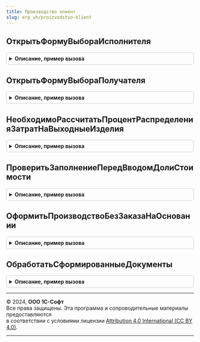 ```yaml
---
title: Производство клиент
slug: erp_uh/proizvodstvo-klient
---
```



## ОткрытьФормуВыбораИсполнителя
<details style="margin: 1em 0; padding: 0.5em; border: 1px solid #ccc; border-radius: 6px;">

<summary style="font-weight: bold; cursor: pointer;">Описание, пример вызова</summary>

```bsl

// Открывает форму выбора исполнителя трудозатрат в производстве. В зависимости от параметров переданного
// подразделения в форме могут быть выбраны бригады и/или физические лица.
//
// Параметры:
//  Организация			 - СправочникСсылка.Организации - значение для отбора исполнителей.
//  Подразделение		 - СправочникСсылка.СтруктураПредприятия - определяет состав исполнителей, доступных для выбора.
//  Исполнитель			 - СправочникСсылка.Бригады, СправочникСсылка.ФизическиеЛица - используется для позиционирования строки
//							на выбранном ранее значении.
//  Дата				 - Дата - используется для определения режима открытия формы: по сотрудникам или физлицам.
//  ТолькоРаботники		 - Булево - ограничивает выбор бригад.
//  ОписаниеОповещения	 - ОписаниеОповещения - содержит описание процедуры, которая будет вызвана при закрытии формы.
//
Процедура ОткрытьФормуВыбораИсполнителя(Организация, Подразделение, Исполнитель, Дата, ТолькоРаботники = Ложь, ОписаниеОповещения) Экспорт
```

Пример вызова
```bsl
ПроизводствоКлиент.ОткрытьФормуВыбораИсполнителя(Организация, Подразделение, Исполнитель, Дата, ТолькоРаботники, ОписаниеОповещения) 
```
</details>

## ОткрытьФормуВыбораПолучателя
<details style="margin: 1em 0; padding: 0.5em; border: 1px solid #ccc; border-radius: 6px;">

<summary style="font-weight: bold; cursor: pointer;">Описание, пример вызова</summary>

```bsl

// Открывает форму выбора получателя в производстве. В зависимости от типа номенклатуры выбранных строк
// в форме можно выбрать подразделение (структура предприятия) или склад
//
// Параметры:
//  Форма			     - ФормаКлиентскогоПриложения   - Обрабатываемая форма
//  Объект               - ДанныеФормыСтруктура - по типу объекта
//  ПараметрыТЧ		     - Структура          - содержит имена (представление) ТЧ:
//											    ИмяТЧФорма      - имя таблицы формы
//                                              ИмяТЧОбъект     - имя табличной части объекта
//                                              ПредставлениеТЧ - представление табличной части для выводимых текстов
//  ТипыНоменклатуры     - Массив             - массив значений перечисления ТипыНоменклатуры для которых открывается форма,
//                                              если неопределено, тогда ограничения по типам не устанавливается
//  ОписаниеОповещения	 - ОписаниеОповещения - содержит описание процедуры, которая будет вызвана при закрытии формы
//
Процедура ОткрытьФормуВыбораПолучателя(Форма, Объект, ПараметрыТЧ, ТипыНоменклатуры = Неопределено, ОписаниеОповещения) Экспорт
```

Пример вызова
```bsl
ПроизводствоКлиент.ОткрытьФормуВыбораПолучателя(Форма, Объект, ПараметрыТЧ, ТипыНоменклатуры, ОписаниеОповещения) 
```
</details>

## НеобходимоРассчитатьПроцентРаспределенияЗатратНаВыходныеИзделия
<details style="margin: 1em 0; padding: 0.5em; border: 1px solid #ccc; border-radius: 6px;">

<summary style="font-weight: bold; cursor: pointer;">Описание, пример вызова</summary>

```bsl

// Функция проверяет необходимость обновления процента распределения затрат на выходные изделия.
//
// Параметры:
//  ТабличнаяЧасть				 - ТаблицаФормы	 - таблица формы, отображающая ТЧ;
//  ПараметрыРаспределенияЗатрат - Структура	 - структура параметров расчета, см. ПроизводствоКлиентСервер.ПараметрыРаспределенияЗатратНаВыходныеИзделия
//  КэшированныеЗначения		 - Структура	 - структура кеша реквизитов текущей строки.
//  ДобавлениеУдаление			 - Булево		 - признак, что проверка вызывается при добавлении/удалении строки ТЧ.
//
// Возвращаемое значение:
//  Булево - истина, если нужно ли обновить служебные реквизиты.
//
Функция НеобходимоРассчитатьПроцентРаспределенияЗатратНаВыходныеИзделия(ТабличнаяЧасть, ПараметрыРаспределенияЗатрат, КэшированныеЗначения = Неопределено, ДобавлениеУдаление = Ложь) Экспорт
```

Пример вызова
```bsl
Результат = ПроизводствоКлиент.НеобходимоРассчитатьПроцентРаспределенияЗатратНаВыходныеИзделия(ТабличнаяЧасть, ПараметрыРаспределенияЗатрат, КэшированныеЗначения, ДобавлениеУдаление);
```
</details>

## ПроверитьЗаполнениеПередВводомДолиСтоимости
<details style="margin: 1em 0; padding: 0.5em; border: 1px solid #ccc; border-radius: 6px;">

<summary style="font-weight: bold; cursor: pointer;">Описание, пример вызова</summary>

```bsl

// Предназначена для проверки заполнения полей перед выполнением команды по вводу доли стоимости.
//
// Параметры:
//  ДанныеСтроки				 - ДанныеФормыСтруктура	 - данные строки, в которой осуществляется ввод доли стоимости.
//  ПараметрыРаспределенияЗатрат - Структура			 - структура параметров расчета, см. ПроизводствоКлиентСервер.ПараметрыРаспределенияЗатратНаВыходныеИзделия
//  ИмяОбъекта					 - Строка				 - имя основного реквизита формы, связанного с редактируемым объектом.
//
// Возвращаемое значение:
//  Булево - истина, если проверка заполнения выполнена успешно, ложь - в противном случае.
//
Функция ПроверитьЗаполнениеПередВводомДолиСтоимости(ДанныеСтроки, ПараметрыРаспределенияЗатрат, ИмяОбъекта = "Объект") Экспорт
```

Пример вызова
```bsl
Результат = ПроизводствоКлиент.ПроверитьЗаполнениеПередВводомДолиСтоимости(ДанныеСтроки, ПараметрыРаспределенияЗатрат, ИмяОбъекта);
```
</details>

## ОформитьПроизводствоБезЗаказаНаОсновании
<details style="margin: 1em 0; padding: 0.5em; border: 1px solid #ccc; border-radius: 6px;">

<summary style="font-weight: bold; cursor: pointer;">Описание, пример вызова</summary>

```bsl

// Оформить производство без заказа на основании.
//
// Параметры:
//  МассивСсылок - Массив Из ДокументСсылка
//  ПараметрыВыполнения - см. ПодключаемыеКомандыКлиент.ПараметрыВыполненияКоманды
//
Процедура ОформитьПроизводствоБезЗаказаНаОсновании(МассивСсылок, ПараметрыВыполнения) Экспорт
```

Пример вызова
```bsl
ПроизводствоКлиент.ОформитьПроизводствоБезЗаказаНаОсновании(МассивСсылок, ПараметрыВыполнения) 
```
</details>

## ОбработатьСформированныеДокументы
<details style="margin: 1em 0; padding: 0.5em; border: 1px solid #ccc; border-radius: 6px;">

<summary style="font-weight: bold; cursor: pointer;">Описание, пример вызова</summary>

```bsl

// Обработать сформированные документы производства без заказа.
//
// Параметры:
//  Форма - ФормаКлиентскогоПриложения
//  Результат - Структура
//  ОповещатьОЗакрытии - Булево - оповещать о закрытии
//  ОписаниеОповещенияОЗакрытии - ОписаниеОповещения - оповещение о закрытии
//
Процедура ОбработатьСформированныеДокументы(Форма, Результат, ОповещатьОЗакрытии = Истина, ОписаниеОповещенияОЗакрытии = Неопределено) Экспорт
```

Пример вызова
```bsl
ПроизводствоКлиент.ОбработатьСформированныеДокументы(Форма, Результат, ОповещатьОЗакрытии, ОписаниеОповещенияОЗакрытии);
```
</details>

---

© 2024, **ООО 1С-Софт**  
Все права защищены. Эта программа и сопроводительные материалы предоставляются  
в соответствии с условиями лицензии [Attribution 4.0 International (CC BY 4.0)](https://creativecommons.org/licenses/by/4.0/legalcode).

---
